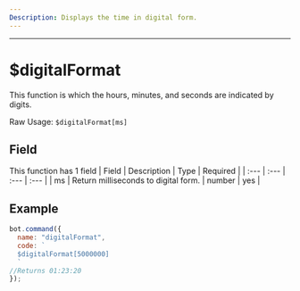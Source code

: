 ```yaml
---
Description: Displays the time in digital form.
---
```

<hr>

# $digitalFormat

This function is which the hours, minutes, and seconds are indicated by digits.

Raw Usage: `$digitalFormat[ms]`
## Field

This function has 1 field
| Field | Description | Type | Required |
| :--- | :--- | :--- | :--- |
| ms | Return milliseconds to digital form. | number | yes |
## Example

```javascript
bot.command({
  name: "digitalFormat",
  code: `
  $digitalFormat[5000000]
  `
//Returns 01:23:20
});
```
